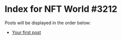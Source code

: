 # Index for NFT World #3212
Posts will be displayed in the order below:

- [Your first post](./001-first.md)

